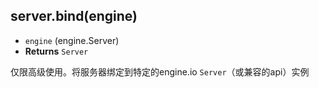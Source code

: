 ## server.bind(engine)

- `engine` (engine.Server)
- **Returns** `Server`

仅限高级使用。将服务器绑定到特定的engine.io `Server`（或兼容的api）实例